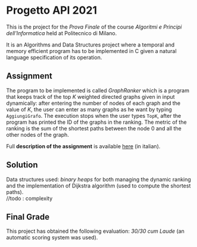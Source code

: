 # Progetto API 2021
This is the project for the *Prova Finale* of the course _Algoritmi e Principi dell'Informatica_ held at Politecnico di Milano.

It is an Algorithms and Data Structures project where a temporal and memory efficient program has to be implemented in C given a natural language specification of its operation. 


## Assignment 
The program to be implemented is called *GraphRanker* which is a program that keeps track of the top $K$ weighted directed graphs given in input dynamically: after entering the number of nodes of each graph and the value of $K$, the user can enter as many graphs as he want by typing `AggiungiGrafo`.
The execution stops when the user types `TopK`, after the program has printed the ID of the graphs in the ranking. 
The metric of the ranking is the sum of the shortest paths between the node $0$ and all the other nodes of the graph.

Full **description of the assignment** is available [here](/presentazione-progetto-api-2021.pdf) (in italian).

## Solution
Data structures used: *binary heaps* for both managing the dynamic ranking and the implementation of Dijkstra algorithm (used to compute the shortest paths).  
//todo : complexity

## Final Grade 
This project has obtained the following evaluation: *30/30 cum Laude* (an automatic scoring system was used).
